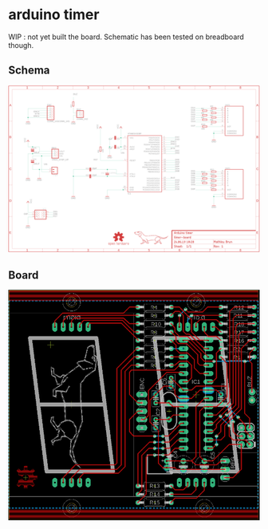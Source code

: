 # arduino timer

WIP : not yet built the board. Schematic has been tested on breadboard though.

## Schema

![Schema](sch/timer-board-sch.png)

## Board

![Board](sch/timer-board-brd.png)
